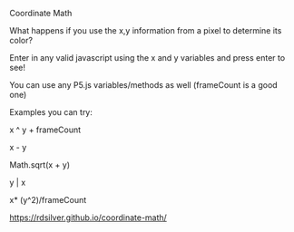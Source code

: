 Coordinate Math

What happens if you use the x,y information from a pixel to determine its color?

Enter in any valid javascript using the x and y variables and press enter to see!

You can use any P5.js variables/methods as well (frameCount is a good one)

Examples you can try:

x ^ y + frameCount

x - y

Math.sqrt(x + y)

y | x

x* (y^2)/frameCount

https://rdsilver.github.io/coordinate-math/